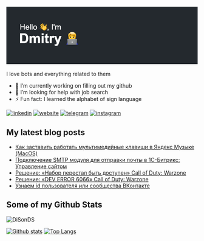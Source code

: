 ![Screenshot](header.png)

<p align='left'>I love bots and everything related to them</p>

-   🔭 I’m currently working on filling out my github 
-   🤔 I’m looking for help with job search 
-   ⚡ Fun fact: I learned the alphabet of sign language 

[<img src='https://cdn.jsdelivr.net/npm/simple-icons@3.0.1/icons/linkedin.svg' alt='linkedin' height='40'>](https://www.linkedin.com/in/disonds/)  [<img src='https://cdn.jsdelivr.net/npm/simple-icons@3.0.1/icons/icloud.svg' alt='website' height='40'>](https://disonds.com)  [<img src='https://cdn.jsdelivr.net/npm/simple-icons@3.0.1/icons/telegram.svg' alt='telegram' height='40'>](https://t.me/DiSonDS)  [<img src='https://cdn.jsdelivr.net/npm/simple-icons@3.0.1/icons/instagram.svg' alt='instagram' height='40'>](https://www.instagram.com/disonds.jpg/)

## My latest blog posts
<!-- BLOGPOSTS:START -->
- [Как заставить работать мультимедийные клавиши в Яндекс Музыке (MacOS)](https://blog.disonds.com/2021/11/11/kak-zastavit-rabotat-miedia-knopki-mac-v-iandieks-muzykie/)
- [Подключение SMTP модуля для отправки почты в 1С-Битрикс: Управление сайтом](https://blog.disonds.com/2020/12/03/podkliuchieniie-smtp-modulia-dlia-1c-bitriks-upravlieniie-saitom/)
- [Решение: «Набор перестал быть доступен» Call of Duty: Warzone](https://blog.disonds.com/2020/03/31/nabor-pieriestal-byt-dostupien-warzone/)
- [Решение: «DEV ERROR 6066» Call of Duty: Warzone](https://blog.disonds.com/2020/03/31/error-6066-warzone/)
- [Узнаем id пользователя или сообщества ВКонтакте](https://blog.disonds.com/2020/03/11/uznaiem-id-polzovatielia-vkontaktie/)
<!-- BLOGPOSTS:END -->

## Some of my Github Stats
<p align=left> <img src=https://komarev.com/ghpvc/?username=DiSonDS alt=DiSonDS /> </p>

[![Github stats](https://github-readme-stats.vercel.app/api?username=DiSonDS&show_icons=true&include_all_commits=true)](https://github.com/DiSonDS/github-readme-stats)
[![Top Langs](https://github-readme-stats.vercel.app/api/top-langs/?username=DiSonDS&layout=compact)](https://github.com/DiSonDS/github-readme-stats)
